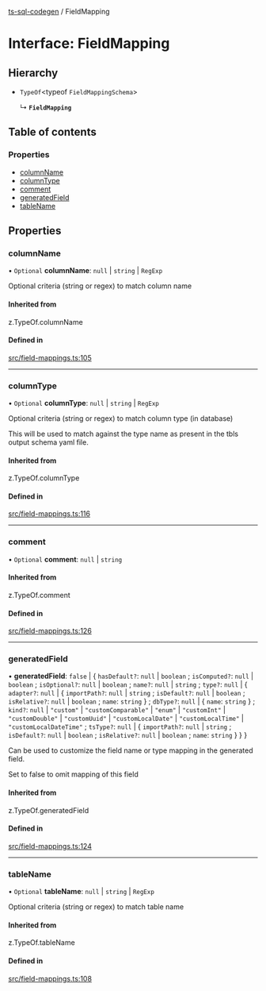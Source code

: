 [ts-sql-codegen](../README.md) / FieldMapping

# Interface: FieldMapping

## Hierarchy

- `TypeOf`\<typeof `FieldMappingSchema`\>

  ↳ **`FieldMapping`**

## Table of contents

### Properties

- [columnName](FieldMapping.md#columnname)
- [columnType](FieldMapping.md#columntype)
- [comment](FieldMapping.md#comment)
- [generatedField](FieldMapping.md#generatedfield)
- [tableName](FieldMapping.md#tablename)

## Properties

### columnName

• `Optional` **columnName**: ``null`` \| `string` \| `RegExp`

Optional criteria (string or regex) to match column name

#### Inherited from

z.TypeOf.columnName

#### Defined in

[src/field-mappings.ts:105](https://github.com/lorefnon/ts-sql-codegen/blob/7fbf2a8eefc564235a09365113d5ea88b70cfc39/src/field-mappings.ts#L105)

___

### columnType

• `Optional` **columnType**: ``null`` \| `string` \| `RegExp`

Optional criteria (string or regex) to match column type (in database)

This will be used to match against the type name as
present in the tbls output schema yaml file.

#### Inherited from

z.TypeOf.columnType

#### Defined in

[src/field-mappings.ts:116](https://github.com/lorefnon/ts-sql-codegen/blob/7fbf2a8eefc564235a09365113d5ea88b70cfc39/src/field-mappings.ts#L116)

___

### comment

• `Optional` **comment**: ``null`` \| `string`

#### Inherited from

z.TypeOf.comment

#### Defined in

[src/field-mappings.ts:126](https://github.com/lorefnon/ts-sql-codegen/blob/7fbf2a8eefc564235a09365113d5ea88b70cfc39/src/field-mappings.ts#L126)

___

### generatedField

• **generatedField**: ``false`` \| \{ `hasDefault?`: ``null`` \| `boolean` ; `isComputed?`: ``null`` \| `boolean` ; `isOptional?`: ``null`` \| `boolean` ; `name?`: ``null`` \| `string` ; `type?`: ``null`` \| \{ `adapter?`: ``null`` \| \{ `importPath?`: ``null`` \| `string` ; `isDefault?`: ``null`` \| `boolean` ; `isRelative?`: ``null`` \| `boolean` ; `name`: `string`  } ; `dbType?`: ``null`` \| \{ `name`: `string`  } ; `kind?`: ``null`` \| ``"custom"`` \| ``"customComparable"`` \| ``"enum"`` \| ``"customInt"`` \| ``"customDouble"`` \| ``"customUuid"`` \| ``"customLocalDate"`` \| ``"customLocalTime"`` \| ``"customLocalDateTime"`` ; `tsType?`: ``null`` \| \{ `importPath?`: ``null`` \| `string` ; `isDefault?`: ``null`` \| `boolean` ; `isRelative?`: ``null`` \| `boolean` ; `name`: `string`  }  }  }

Can be used to customize the field name or type mapping
in the generated field.

Set to false to omit mapping of this field

#### Inherited from

z.TypeOf.generatedField

#### Defined in

[src/field-mappings.ts:124](https://github.com/lorefnon/ts-sql-codegen/blob/7fbf2a8eefc564235a09365113d5ea88b70cfc39/src/field-mappings.ts#L124)

___

### tableName

• `Optional` **tableName**: ``null`` \| `string` \| `RegExp`

Optional criteria (string or regex) to match table name

#### Inherited from

z.TypeOf.tableName

#### Defined in

[src/field-mappings.ts:108](https://github.com/lorefnon/ts-sql-codegen/blob/7fbf2a8eefc564235a09365113d5ea88b70cfc39/src/field-mappings.ts#L108)
